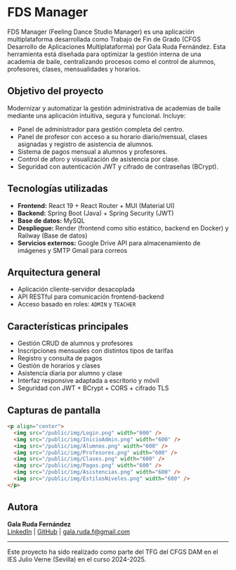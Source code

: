 # FDS Manager

FDS Manager (Feeling Dance Studio Manager) es una aplicación multiplataforma desarrollada como Trabajo de Fin de Grado (CFGS Desarrollo de Aplicaciones Multiplataforma) por Gala Ruda Fernández. Esta herramienta está diseñada para optimizar la gestión interna de una academia de baile, centralizando procesos como el control de alumnos, profesores, clases, mensualidades y horarios.

## Objetivo del proyecto

Modernizar y automatizar la gestión administrativa de academias de baile mediante una aplicación intuitiva, segura y funcional. Incluye:

- Panel de administrador para gestión completa del centro.
- Panel de profesor con acceso a su horario diario/mensual, clases asignadas y registro de asistencia de alumnos.
- Sistema de pagos mensual a alumnos y profesores.
- Control de aforo y visualización de asistencia por clase.
- Seguridad con autenticación JWT y cifrado de contraseñas (BCrypt).

## Tecnologías utilizadas

- **Frontend:** React 19 + React Router + MUI (Material UI)
- **Backend:** Spring Boot (Java) + Spring Security (JWT)
- **Base de datos:** MySQL
- **Despliegue:** Render (frontend como sitio estático, backend en Docker) y Railway (Base de datos)
- **Servicios externos:** Google Drive API para almacenamiento de imágenes y SMTP Gmail para correos

## Arquitectura general

- Aplicación cliente-servidor desacoplada
- API RESTful para comunicación frontend-backend
- Acceso basado en roles: `ADMIN` y `TEACHER`

## Características principales

- Gestión CRUD de alumnos y profesores
- Inscripciones mensuales con distintos tipos de tarifas
- Registro y consulta de pagos
- Gestión de horarios y clases
- Asistencia diaria por alumno y clase
- Interfaz responsive adaptada a escritorio y móvil
- Seguridad con JWT + BCrypt + CORS + cifrado TLS

## Capturas de pantalla

```html
<p align="center">
  <img src="/public/img/Login.png" width="600" />
  <img src="/public/img/InicioAdmin.png" width="600" />
  <img src="/public/img/Alumnos.png" width="600" />
  <img src="/public/img/Profesores.png" width="600" />
  <img src="/public/img/Clases.png" width="600" />
  <img src="/public/img/Pagos.png" width="600" />
  <img src="/public/img/Asistencias.png" width="600" />
  <img src="/public/img/EstilosNiveles.png" width="600" />
</p>
```

## Autora

**Gala Ruda Fernández**  
[LinkedIn](https://www.linkedin.com/in/gala-ruda-fernandez) | [GitHub](https://github.com/galarudaf) | gala.ruda.f@gmail.com

---

Este proyecto ha sido realizado como parte del TFG del CFGS DAM en el IES Julio Verne (Sevilla) en el curso 2024-2025.
